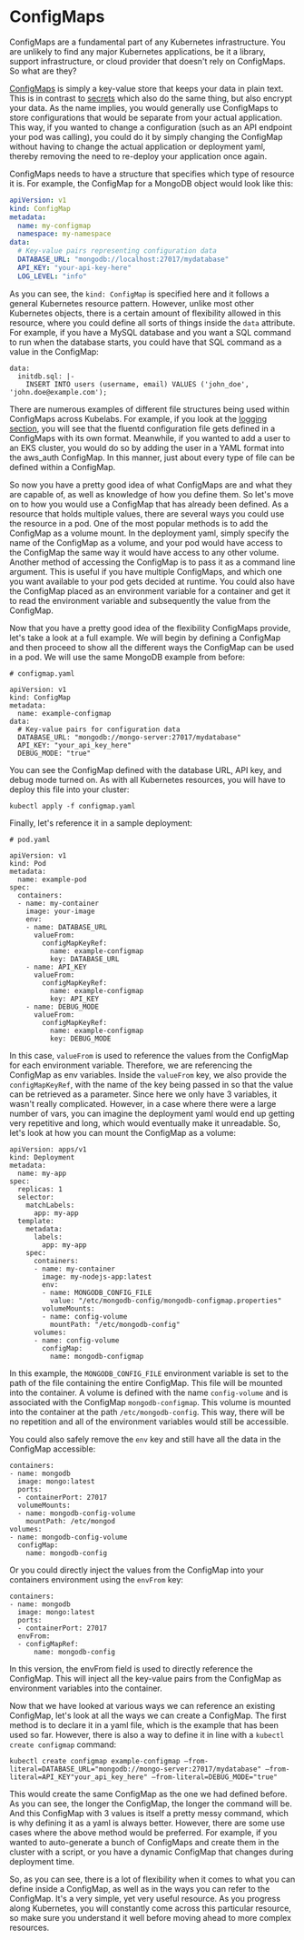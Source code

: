 # ConfigMaps

ConfigMaps are a fundamental part of any Kubernetes infrastructure. You are unlikely to find any major Kubernetes applications, be it a library, support infrastructure, or cloud provider that doesn't rely on ConfigMaps. So what are they?

[ConfigMaps](https://kubernetes.io/docs/concepts/configuration/configmap/) is simply a key-value store that keeps your data in plain text. This is in contrast to [secrets](../secerts_configmaps101/secrets-configmaps.md) which also do the same thing, but also encrypt your data. As the name implies, you would generally use ConfigMaps to store configurations that would be separate from your actual application. This way, if you wanted to change a configuration (such as an API endpoint your pod was calling), you could do it by simply changing the ConfigMap without having to change the actual application or deployment yaml, thereby removing the need to re-deploy your application once again.

ConfigMaps needs to have a structure that specifies which type of resource it is. For example, the ConfigMap for a MongoDB object would look like this:

```yaml
apiVersion: v1
kind: ConfigMap
metadata:
  name: my-configmap
  namespace: my-namespace
data:
  # Key-value pairs representing configuration data
  DATABASE_URL: "mongodb://localhost:27017/mydatabase"
  API_KEY: "your-api-key-here"
  LOG_LEVEL: "info"
```

As you can see, the `kind: ConfigMap` is specified here and it follows a general Kubernetes resource pattern. However, unlike most other Kubernetes objects, there is a certain amount of flexibility allowed in this resource, where you could define all sorts of things inside the `data` attribute. For example, if you have a MySQL database and you want a SQL command to run when the database starts, you could have that SQL command as a value in the ConfigMap:

```
data:
  initdb.sql: |-
    INSERT INTO users (username, email) VALUES ('john_doe', 'john.doe@example.com');
```

There are numerous examples of different file structures being used within ConfigMaps across Kubelabs. For example, if you look at the [logging section](../Logging101/fluentd.md), you will see that the fluentd configuration file gets defined in a ConfigMaps with its own format. Meanwhile, if you wanted to add a user to an EKS cluster, you would do so by adding the user in a YAML format into the aws_auth ConfigMap. In this manner, just about every type of file can be defined within a ConfigMap.

So now you have a pretty good idea of what ConfigMaps are and what they are capable of, as well as knowledge of how you define them. So let's move on to how you would use a ConfigMap that has already been defined. As a resource that holds multiple values, there are several ways you could use the resource in a pod. One of the most popular methods is to add the ConfigMap as a volume mount. In the deployment yaml, simply specify the name of the ConfigMap as a volume, and your pod would have access to the ConfigMap the same way it would have access to any other volume. Another method of accessing the ConfigMap is to pass it as a command line argument. This is useful if you have multiple ConfigMaps, and which one you want available to your pod gets decided at runtime. You could also have the ConfigMap placed as an environment variable for a container and get it to read the environment variable and subsequently the value from the ConfigMap.

Now that you have a pretty good idea of the flexibility ConfigMaps provide, let's take a look at a full example. We will begin by defining a ConfigMap and then proceed to show all the different ways the ConfigMap can be used in a pod. We will use the same MongoDB example from before:

```
# configmap.yaml

apiVersion: v1
kind: ConfigMap
metadata:
  name: example-configmap
data:
  # Key-value pairs for configuration data
  DATABASE_URL: "mongodb://mongo-server:27017/mydatabase"
  API_KEY: "your_api_key_here"
  DEBUG_MODE: "true"
```

You can see the ConfigMap defined with the database URL, API key, and debug mode turned on. As with all Kubernetes resources, you will have to deploy this file into your cluster:

```
kubectl apply -f configmap.yaml
```

Finally, let's reference it in a sample deployment:

```
# pod.yaml

apiVersion: v1
kind: Pod
metadata:
  name: example-pod
spec:
  containers:
  - name: my-container
    image: your-image
    env:
    - name: DATABASE_URL
      valueFrom:
        configMapKeyRef:
          name: example-configmap
          key: DATABASE_URL
    - name: API_KEY
      valueFrom:
        configMapKeyRef:
          name: example-configmap
          key: API_KEY
    - name: DEBUG_MODE
      valueFrom:
        configMapKeyRef:
          name: example-configmap
          key: DEBUG_MODE
```

In this case, `valueFrom` is used to reference the values from the ConfigMap for each environment variable. Therefore, we are referencing the ConfigMap as env variables. Inside the `valueFrom` key, we also provide the `configMapKeyRef`, with the name of the key being passed in so that the value can be retrieved as a parameter. Since here we only have 3 variables, it wasn't really complicated. However, in a case where there were a large number of vars, you can imagine the deployment yaml would end up getting very repetitive and long, which would eventually make it unreadable. So, let's look at how you can mount the ConfigMap as a volume:

```
apiVersion: apps/v1
kind: Deployment
metadata:
  name: my-app
spec:
  replicas: 1
  selector:
    matchLabels:
      app: my-app
  template:
    metadata:
      labels:
        app: my-app
    spec:
      containers:
      - name: my-container
        image: my-nodejs-app:latest
        env:
        - name: MONGODB_CONFIG_FILE
          value: "/etc/mongodb-config/mongodb-configmap.properties"
        volumeMounts:
        - name: config-volume
          mountPath: "/etc/mongodb-config"
      volumes:
      - name: config-volume
        configMap:
          name: mongodb-configmap

```

In this example, the `MONGODB_CONFIG_FILE` environment variable is set to the path of the file containing the entire ConfigMap. This file will be mounted into the container. A volume is defined with the name `config-volume` and is associated with the ConfigMap `mongodb-configmap`. This volume is mounted into the container at the path `/etc/mongodb-config`. This way, there will be no repetition and all of the environment variables would still be accessible.

You could also safely remove the `env` key and still have all the data in the ConfigMap accessible:

```
containers:
- name: mongodb
  image: mongo:latest
  ports:
  - containerPort: 27017
  volumeMounts:
  - name: mongodb-config-volume
    mountPath: /etc/mongod
volumes:
- name: mongodb-config-volume
  configMap:
    name: mongodb-config
```

Or you could directly inject the values from the ConfigMap into your containers environment using the `envFrom` key:

```
containers:
- name: mongodb
  image: mongo:latest
  ports:
  - containerPort: 27017
  envFrom:
  - configMapRef:
      name: mongodb-config
```

In this version, the envFrom field is used to directly reference the ConfigMap. This will inject all the key-value pairs from the ConfigMap as environment variables into the container.

Now that we have looked at various ways we can reference an existing ConfigMap, let's look at all the ways we can create a ConfigMap. The first method is to declare it in a yaml file, which is the example that has been used so far. However, there is also a way to define it in line with a `kubectl create configmap` command:

```
kubectl create configmap example-configmap –from-literal=DATABASE_URL="mongodb://mongo-server:27017/mydatabase" –from-literal=API_KEY"your_api_key_here" –from-literal=DEBUG_MODE="true"
```

This would create the same ConfigMap as the one we had defined before. As you can see, the longer the ConfigMap, the longer the command will be. And this ConfigMap with 3 values is itself a pretty messy command, which is why defining it as a yaml is always better. However, there are some use cases where the above method would be preferred. For example, if you wanted to auto-generate a bunch of ConfigMaps and create them in the cluster with a script, or you have a dynamic ConfigMap that changes during deployment time.

So, as you can see, there is a lot of flexibility when it comes to what you can define inside a ConfigMap, as well as in the ways you can refer to the ConfigMap. It's a very simple, yet very useful resource. As you progress along Kubernetes, you will constantly come across this particular resource, so make sure you understand it well before moving ahead to more complex resources.
